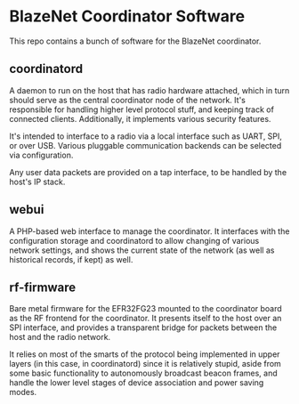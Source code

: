 # BlazeNet Coordinator Software
This repo contains a bunch of software for the BlazeNet coordinator.

## coordinatord
A daemon to run on the host that has radio hardware attached, which in turn should serve as the central coordinator node of the network. It's responsible for handling higher level protocol stuff, and keeping track of connected clients. Additionally, it implements various security features.

It's intended to interface to a radio via a local interface such as UART, SPI, or over USB. Various pluggable communication backends can be selected via configuration.

Any user data packets are provided on a tap interface, to be handled by the host's IP stack.

## webui
A PHP-based web interface to manage the coordinator. It interfaces with the configuration storage and coordinatord to allow changing of various network settings, and shows the current state of the network (as well as historical records, if kept) as well.

## rf-firmware
Bare metal firmware for the EFR32FG23 mounted to the coordinator board as the RF frontend for the coordinator. It presents itself to the host over an SPI interface, and provides a transparent bridge for packets between the host and the radio network.

It relies on most of the smarts of the protocol being implemented in upper layers (in this case, in coordinatord) since it is relatively stupid, aside from some basic functionality to autonomously broadcast beacon frames, and handle the lower level stages of device association and power saving modes.
